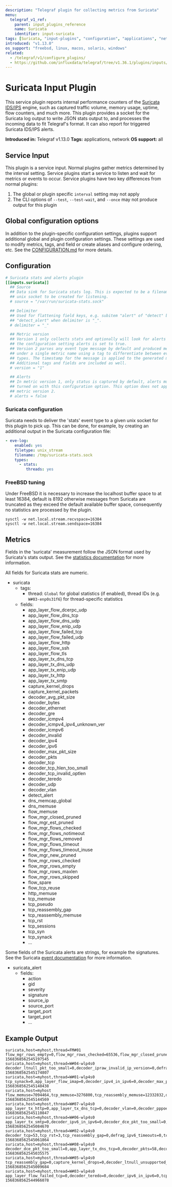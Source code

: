 ```yaml
---
description: "Telegraf plugin for collecting metrics from Suricata"
menu:
  telegraf_v1_ref:
    parent: input_plugins_reference
    name: Suricata
    identifier: input-suricata
tags: [Suricata, "input-plugins", "configuration", "applications", "network"]
introduced: "v1.13.0"
os_support: "freebsd, linux, macos, solaris, windows"
related:
  - /telegraf/v1/configure_plugins/
  - https://github.com/influxdata/telegraf/tree/v1.36.1/plugins/inputs/suricata/README.md, Suricata Plugin Source
---
```


# Suricata Input Plugin

This service plugin reports internal performance counters of the
[Suricata IDS/IPS](https://suricata.io/) engine, such as captured traffic volume, memory
usage, uptime, flow counters, and much more. This plugin provides a socket for
the Suricata log output to write JSON stats output to, and processes the
incoming data to fit Telegraf's format. It can also report for triggered
Suricata IDS/IPS alerts.

**Introduced in:** Telegraf v1.13.0
**Tags:** applications, network
**OS support:** all

[suricata]: https://suricata.io/

## Service Input <!-- @/docs/includes/service_input.md -->

This plugin is a service input. Normal plugins gather metrics determined by the
interval setting. Service plugins start a service to listen and wait for
metrics or events to occur. Service plugins have two key differences from
normal plugins:

1. The global or plugin specific `interval` setting may not apply
2. The CLI options of `--test`, `--test-wait`, and `--once` may not produce
   output for this plugin

## Global configuration options <!-- @/docs/includes/plugin_config.md -->

In addition to the plugin-specific configuration settings, plugins support
additional global and plugin configuration settings. These settings are used to
modify metrics, tags, and field or create aliases and configure ordering, etc.
See the [CONFIGURATION.md](/telegraf/v1/configuration/#plugins) for more details.

[CONFIGURATION.md]: ../../../docs/CONFIGURATION.md#plugins

## Configuration

```toml @sample.conf
# Suricata stats and alerts plugin
[[inputs.suricata]]
  ## Source
  ## Data sink for Suricata stats log. This is expected to be a filename of a
  ## unix socket to be created for listening.
  # source = "/var/run/suricata-stats.sock"

  ## Delimiter
  ## Used for flattening field keys, e.g. subitem "alert" of "detect" becomes
  ## "detect_alert" when delimiter is "_".
  # delimiter = "_"

  ## Metric version
  ## Version 1 only collects stats and optionally will look for alerts if
  ## the configuration setting alerts is set to true.
  ## Version 2 parses any event type message by default and produced metrics
  ## under a single metric name using a tag to differentiate between event
  ## types. The timestamp for the message is applied to the generated metric.
  ## Additional tags and fields are included as well.
  # version = "1"

  ## Alerts
  ## In metric version 1, only status is captured by default, alerts must be
  ## turned on with this configuration option. This option does not apply for
  ## metric version 2.
  # alerts = false
```

### Suricata configuration

Suricata needs to deliver the 'stats' event type to a given unix socket for
this plugin to pick up. This can be done, for example, by creating an additional
output in the Suricata configuration file:

```yaml
- eve-log:
    enabled: yes
    filetype: unix_stream
    filename: /tmp/suricata-stats.sock
    types:
      - stats:
         threads: yes
```

### FreeBSD tuning

Under FreeBSD it is necessary to increase the localhost buffer space to at least
16384, default is 8192 otherwise messages from Suricata are truncated as they
exceed the default available buffer space, consequently no statistics are
processed by the plugin.

```text
sysctl -w net.local.stream.recvspace=16384
sysctl -w net.local.stream.sendspace=16384
```

## Metrics

Fields in the 'suricata' measurement follow the JSON format used by Suricata's
stats output. See the [statistics documentation](http://suricata.readthedocs.io/en/latest/performance/statistics.html) for more
information.

All fields for Suricata stats are numeric.

- suricata
  - tags:
    - thread: `Global` for global statistics (if enabled), thread IDs (e.g. `W#03-enp0s31f6`) for thread-specific statistics
  - fields:
    - app_layer_flow_dcerpc_udp
    - app_layer_flow_dns_tcp
    - app_layer_flow_dns_udp
    - app_layer_flow_enip_udp
    - app_layer_flow_failed_tcp
    - app_layer_flow_failed_udp
    - app_layer_flow_http
    - app_layer_flow_ssh
    - app_layer_flow_tls
    - app_layer_tx_dns_tcp
    - app_layer_tx_dns_udp
    - app_layer_tx_enip_udp
    - app_layer_tx_http
    - app_layer_tx_smtp
    - capture_kernel_drops
    - capture_kernel_packets
    - decoder_avg_pkt_size
    - decoder_bytes
    - decoder_ethernet
    - decoder_gre
    - decoder_icmpv4
    - decoder_icmpv4_ipv4_unknown_ver
    - decoder_icmpv6
    - decoder_invalid
    - decoder_ipv4
    - decoder_ipv6
    - decoder_max_pkt_size
    - decoder_pkts
    - decoder_tcp
    - decoder_tcp_hlen_too_small
    - decoder_tcp_invalid_optlen
    - decoder_teredo
    - decoder_udp
    - decoder_vlan
    - detect_alert
    - dns_memcap_global
    - dns_memuse
    - flow_memuse
    - flow_mgr_closed_pruned
    - flow_mgr_est_pruned
    - flow_mgr_flows_checked
    - flow_mgr_flows_notimeout
    - flow_mgr_flows_removed
    - flow_mgr_flows_timeout
    - flow_mgr_flows_timeout_inuse
    - flow_mgr_new_pruned
    - flow_mgr_rows_checked
    - flow_mgr_rows_empty
    - flow_mgr_rows_maxlen
    - flow_mgr_rows_skipped
    - flow_spare
    - flow_tcp_reuse
    - http_memuse
    - tcp_memuse
    - tcp_pseudo
    - tcp_reassembly_gap
    - tcp_reassembly_memuse
    - tcp_rst
    - tcp_sessions
    - tcp_syn
    - tcp_synack
    - ...

Some fields of the Suricata alerts are strings, for example the signatures. See
the Suricata [event documentation](https://suricata.readthedocs.io/en/suricata-6.0.0/output/eve/eve-json-format.html?highlight=priority#event-type-alert) for more information.

- suricata_alert
  - fields:
    - action
    - gid
    - severity
    - signature
    - source_ip
    - source_port
    - target_port
    - target_port
    - ...

[stats_doc]: http://suricata.readthedocs.io/en/latest/performance/statistics.html
[events_doc]: https://suricata.readthedocs.io/en/suricata-6.0.0/output/eve/eve-json-format.html?highlight=priority#event-type-alert

## Example Output

```text
suricata,host=myhost,thread=FM#01 flow_mgr_rows_empty=0,flow_mgr_rows_checked=65536,flow_mgr_closed_pruned=0,flow_emerg_mode_over=0,flow_mgr_flows_timeout_inuse=0,flow_mgr_rows_skipped=65535,flow_mgr_bypassed_pruned=0,flow_mgr_flows_removed=0,flow_mgr_est_pruned=0,flow_mgr_flows_notimeout=1,flow_mgr_flows_checked=1,flow_mgr_rows_busy=0,flow_spare=10000,flow_mgr_rows_maxlen=1,flow_mgr_new_pruned=0,flow_emerg_mode_entered=0,flow_tcp_reuse=0,flow_mgr_flows_timeout=0 1568368562545197545
suricata,host=myhost,thread=W#04-wlp4s0 decoder_ltnull_pkt_too_small=0,decoder_ipraw_invalid_ip_version=0,defrag_ipv4_reassembled=0,tcp_no_flow=0,app_layer_flow_tls=1,decoder_udp=25,defrag_ipv6_fragments=0,defrag_ipv4_fragments=0,decoder_tcp=59,decoder_vlan=0,decoder_pkts=84,decoder_vlan_qinq=0,decoder_avg_pkt_size=574,flow_memcap=0,defrag_max_frag_hits=0,tcp_ssn_memcap_drop=0,capture_kernel_packets=84,app_layer_flow_dcerpc_udp=0,app_layer_tx_dns_tcp=0,tcp_rst=0,decoder_icmpv4=0,app_layer_tx_tls=0,decoder_ipv4=84,decoder_erspan=0,decoder_ltnull_unsupported_type=0,decoder_invalid=0,app_layer_flow_ssh=0,capture_kernel_drops=0,app_layer_flow_ftp=0,app_layer_tx_http=0,tcp_pseudo_failed=0,defrag_ipv6_reassembled=0,defrag_ipv6_timeouts=0,tcp_pseudo=0,tcp_sessions=1,decoder_ethernet=84,decoder_raw=0,decoder_sctp=0,app_layer_flow_dns_udp=1,decoder_gre=0,app_layer_flow_http=0,app_layer_flow_imap=0,tcp_segment_memcap_drop=0,detect_alert=0,app_layer_flow_failed_tcp=0,decoder_teredo=0,decoder_mpls=0,decoder_ppp=0,decoder_max_pkt_size=1422,decoder_ipv6=0,tcp_reassembly_gap=0,app_layer_flow_dcerpc_tcp=0,decoder_ipv4_in_ipv6=0,tcp_stream_depth_reached=0,app_layer_flow_dns_tcp=0,app_layer_flow_smtp=0,tcp_syn=1,decoder_sll=0,tcp_invalid_checksum=0,app_layer_tx_dns_udp=1,decoder_bytes=48258,defrag_ipv4_timeouts=0,app_layer_flow_msn=0,decoder_pppoe=0,decoder_null=0,app_layer_flow_failed_udp=3,app_layer_tx_smtp=0,decoder_icmpv6=0,decoder_ipv6_in_ipv6=0,tcp_synack=1,app_layer_flow_smb=0,decoder_dce_pkt_too_small=0 1568368562545174807
suricata,host=myhost,thread=W#01-wlp4s0 tcp_synack=0,app_layer_flow_imap=0,decoder_ipv4_in_ipv6=0,decoder_max_pkt_size=684,decoder_gre=0,defrag_ipv4_timeouts=0,tcp_invalid_checksum=0,decoder_ipv4=53,flow_memcap=0,app_layer_tx_http=0,app_layer_tx_smtp=0,decoder_null=0,tcp_no_flow=0,app_layer_tx_tls=0,app_layer_flow_ssh=0,app_layer_flow_smtp=0,decoder_pppoe=0,decoder_teredo=0,decoder_ipraw_invalid_ip_version=0,decoder_ltnull_pkt_too_small=0,tcp_rst=0,decoder_ppp=0,decoder_ipv6=29,app_layer_flow_dns_udp=3,decoder_vlan=0,app_layer_flow_dcerpc_tcp=0,tcp_syn=0,defrag_ipv4_fragments=0,defrag_ipv6_timeouts=0,decoder_raw=0,defrag_ipv6_reassembled=0,tcp_reassembly_gap=0,tcp_sessions=0,decoder_udp=44,tcp_segment_memcap_drop=0,app_layer_tx_dns_udp=3,app_layer_flow_tls=0,decoder_tcp=37,defrag_ipv4_reassembled=0,app_layer_flow_failed_udp=6,app_layer_flow_ftp=0,decoder_icmpv6=1,tcp_stream_depth_reached=0,capture_kernel_drops=0,decoder_sll=0,decoder_bytes=15883,decoder_ethernet=91,tcp_pseudo=0,app_layer_flow_http=0,decoder_sctp=0,decoder_pkts=91,decoder_avg_pkt_size=174,decoder_erspan=0,app_layer_flow_msn=0,app_layer_flow_smb=0,capture_kernel_packets=91,decoder_icmpv4=0,decoder_ipv6_in_ipv6=0,tcp_ssn_memcap_drop=0,decoder_vlan_qinq=0,decoder_ltnull_unsupported_type=0,decoder_invalid=0,defrag_max_frag_hits=0,tcp_pseudo_failed=0,detect_alert=0,app_layer_tx_dns_tcp=0,app_layer_flow_failed_tcp=0,app_layer_flow_dcerpc_udp=0,app_layer_flow_dns_tcp=0,defrag_ipv6_fragments=0,decoder_mpls=0,decoder_dce_pkt_too_small=0 1568368562545148438
suricata,host=myhost flow_memuse=7094464,tcp_memuse=3276800,tcp_reassembly_memuse=12332832,dns_memuse=0,dns_memcap_state=0,dns_memcap_global=0,http_memuse=0,http_memcap=0 1568368562545144569
suricata,host=myhost,thread=W#07-wlp4s0 app_layer_tx_http=0,app_layer_tx_dns_tcp=0,decoder_vlan=0,decoder_pppoe=0,decoder_sll=0,decoder_tcp=0,flow_memcap=0,app_layer_flow_msn=0,tcp_no_flow=0,tcp_rst=0,tcp_segment_memcap_drop=0,tcp_sessions=0,detect_alert=0,defrag_ipv6_reassembled=0,decoder_ipraw_invalid_ip_version=0,decoder_erspan=0,decoder_icmpv4=0,app_layer_tx_dns_udp=2,decoder_ltnull_pkt_too_small=0,decoder_bytes=1998,decoder_ipv6=1,defrag_ipv4_fragments=0,defrag_ipv6_fragments=0,app_layer_tx_smtp=0,decoder_ltnull_unsupported_type=0,decoder_max_pkt_size=342,app_layer_flow_ftp=0,decoder_ipv6_in_ipv6=0,defrag_ipv4_reassembled=0,defrag_ipv6_timeouts=0,app_layer_flow_dns_tcp=0,decoder_avg_pkt_size=181,defrag_ipv4_timeouts=0,tcp_stream_depth_reached=0,decoder_mpls=0,app_layer_flow_dns_udp=2,tcp_ssn_memcap_drop=0,app_layer_flow_dcerpc_tcp=0,app_layer_flow_failed_udp=2,app_layer_flow_smb=0,app_layer_flow_failed_tcp=0,decoder_invalid=0,decoder_null=0,decoder_gre=0,decoder_ethernet=11,app_layer_flow_ssh=0,defrag_max_frag_hits=0,capture_kernel_drops=0,tcp_pseudo_failed=0,app_layer_flow_smtp=0,decoder_udp=10,decoder_sctp=0,decoder_teredo=0,decoder_icmpv6=1,tcp_pseudo=0,tcp_synack=0,app_layer_tx_tls=0,app_layer_flow_imap=0,capture_kernel_packets=11,decoder_pkts=11,decoder_raw=0,decoder_ppp=0,tcp_syn=0,tcp_invalid_checksum=0,app_layer_flow_tls=0,decoder_ipv4_in_ipv6=0,app_layer_flow_http=0,decoder_dce_pkt_too_small=0,decoder_ipv4=10,decoder_vlan_qinq=0,tcp_reassembly_gap=0,app_layer_flow_dcerpc_udp=0 1568368562545110847
suricata,host=myhost,thread=W#06-wlp4s0 app_layer_tx_smtp=0,decoder_ipv6_in_ipv6=0,decoder_dce_pkt_too_small=0,tcp_segment_memcap_drop=0,tcp_sessions=1,decoder_ppp=0,tcp_pseudo_failed=0,app_layer_tx_dns_tcp=0,decoder_invalid=0,defrag_ipv4_timeouts=0,app_layer_flow_smb=0,app_layer_flow_ssh=0,decoder_bytes=19407,decoder_null=0,app_layer_flow_tls=1,decoder_avg_pkt_size=473,decoder_pkts=41,decoder_pppoe=0,decoder_tcp=32,defrag_ipv4_reassembled=0,tcp_reassembly_gap=0,decoder_raw=0,flow_memcap=0,defrag_ipv6_timeouts=0,app_layer_flow_smtp=0,app_layer_tx_http=0,decoder_sll=0,decoder_udp=8,decoder_ltnull_pkt_too_small=0,decoder_ltnull_unsupported_type=0,decoder_ipv4_in_ipv6=0,decoder_vlan=0,decoder_max_pkt_size=1422,tcp_no_flow=0,app_layer_flow_failed_tcp=0,app_layer_flow_dns_tcp=0,app_layer_flow_ftp=0,decoder_icmpv4=0,defrag_max_frag_hits=0,tcp_rst=0,app_layer_flow_msn=0,app_layer_flow_failed_udp=2,app_layer_flow_dns_udp=0,app_layer_flow_dcerpc_udp=0,decoder_ipv4=39,decoder_ethernet=41,defrag_ipv6_reassembled=0,tcp_ssn_memcap_drop=0,app_layer_tx_tls=0,decoder_gre=0,decoder_vlan_qinq=0,tcp_pseudo=0,app_layer_flow_imap=0,app_layer_flow_dcerpc_tcp=0,defrag_ipv4_fragments=0,defrag_ipv6_fragments=0,tcp_synack=1,app_layer_flow_http=0,app_layer_tx_dns_udp=0,capture_kernel_packets=41,decoder_ipv6=2,tcp_invalid_checksum=0,tcp_stream_depth_reached=0,decoder_ipraw_invalid_ip_version=0,decoder_icmpv6=1,tcp_syn=1,detect_alert=0,capture_kernel_drops=0,decoder_teredo=0,decoder_erspan=0,decoder_sctp=0,decoder_mpls=0 1568368562545084670
suricata,host=myhost,thread=W#02-wlp4s0 decoder_tcp=53,tcp_rst=3,tcp_reassembly_gap=0,defrag_ipv6_timeouts=0,tcp_ssn_memcap_drop=0,app_layer_flow_dcerpc_tcp=0,decoder_max_pkt_size=1422,decoder_ipv6_in_ipv6=0,tcp_no_flow=0,app_layer_flow_ftp=0,app_layer_flow_ssh=0,decoder_pkts=82,decoder_sctp=0,tcp_invalid_checksum=0,app_layer_flow_dns_tcp=0,decoder_ipraw_invalid_ip_version=0,decoder_bytes=26441,decoder_erspan=0,tcp_pseudo_failed=0,tcp_syn=1,app_layer_tx_http=0,app_layer_tx_smtp=0,decoder_teredo=0,decoder_ipv4=80,defrag_ipv4_fragments=0,tcp_stream_depth_reached=0,app_layer_flow_smb=0,capture_kernel_packets=82,decoder_null=0,decoder_ltnull_pkt_too_small=0,decoder_ppp=0,decoder_icmpv6=1,app_layer_flow_dns_udp=2,app_layer_flow_http=0,app_layer_tx_dns_udp=3,decoder_mpls=0,decoder_sll=0,defrag_ipv4_reassembled=0,tcp_segment_memcap_drop=0,app_layer_flow_imap=0,decoder_ltnull_unsupported_type=0,decoder_icmpv4=0,decoder_raw=0,defrag_ipv4_timeouts=0,app_layer_flow_failed_udp=8,decoder_gre=0,capture_kernel_drops=0,defrag_ipv6_reassembled=0,tcp_pseudo=0,app_layer_flow_tls=1,decoder_avg_pkt_size=322,decoder_dce_pkt_too_small=0,decoder_ethernet=82,defrag_ipv6_fragments=0,tcp_sessions=1,tcp_synack=1,app_layer_tx_dns_tcp=0,decoder_vlan=0,flow_memcap=0,decoder_vlan_qinq=0,decoder_udp=28,decoder_invalid=0,detect_alert=0,app_layer_flow_failed_tcp=0,app_layer_tx_tls=0,decoder_pppoe=0,decoder_ipv6=2,decoder_ipv4_in_ipv6=0,defrag_max_frag_hits=0,app_layer_flow_dcerpc_udp=0,app_layer_flow_smtp=0,app_layer_flow_msn=0 1568368562545061864
suricata,host=myhost,thread=W#08-wlp4s0 decoder_dce_pkt_too_small=0,app_layer_tx_dns_tcp=0,decoder_pkts=58,decoder_ppp=0,decoder_raw=0,decoder_ipv4_in_ipv6=0,decoder_max_pkt_size=1392,tcp_invalid_checksum=0,tcp_syn=0,decoder_ipv4=51,decoder_ipv6_in_ipv6=0,decoder_tcp=0,decoder_ltnull_pkt_too_small=0,flow_memcap=0,decoder_udp=58,tcp_ssn_memcap_drop=0,tcp_pseudo=0,app_layer_flow_dcerpc_udp=0,app_layer_flow_dns_udp=5,app_layer_tx_http=0,capture_kernel_drops=0,decoder_vlan=0,tcp_segment_memcap_drop=0,app_layer_flow_ftp=0,app_layer_flow_imap=0,app_layer_flow_http=0,app_layer_flow_tls=0,decoder_icmpv4=0,decoder_sctp=0,defrag_ipv4_timeouts=0,tcp_reassembly_gap=0,detect_alert=0,decoder_ethernet=58,tcp_pseudo_failed=0,decoder_teredo=0,defrag_ipv4_reassembled=0,tcp_sessions=0,app_layer_flow_msn=0,decoder_ipraw_invalid_ip_version=0,tcp_no_flow=0,app_layer_flow_dns_tcp=0,decoder_null=0,defrag_ipv4_fragments=0,app_layer_flow_dcerpc_tcp=0,app_layer_flow_failed_udp=8,app_layer_tx_tls=0,decoder_bytes=15800,decoder_ipv6=7,tcp_stream_depth_reached=0,decoder_invalid=0,decoder_ltnull_unsupported_type=0,app_layer_tx_dns_udp=6,decoder_pppoe=0,decoder_avg_pkt_size=272,decoder_erspan=0,defrag_ipv6_timeouts=0,app_layer_flow_failed_tcp=0,decoder_gre=0,decoder_sll=0,defrag_max_frag_hits=0,app_layer_flow_ssh=0,capture_kernel_packets=58,decoder_mpls=0,decoder_vlan_qinq=0,tcp_rst=0,app_layer_flow_smb=0,app_layer_tx_smtp=0,decoder_icmpv6=0,defrag_ipv6_fragments=0,defrag_ipv6_reassembled=0,tcp_synack=0,app_layer_flow_smtp=0 1568368562545035575
suricata,host=myhost,thread=W#05-wlp4s0 tcp_reassembly_gap=0,capture_kernel_drops=0,decoder_ltnull_unsupported_type=0,tcp_sessions=0,tcp_stream_depth_reached=0,tcp_pseudo_failed=0,app_layer_flow_failed_tcp=0,app_layer_tx_dns_tcp=0,decoder_null=0,decoder_dce_pkt_too_small=0,decoder_udp=7,tcp_rst=3,app_layer_flow_dns_tcp=0,decoder_invalid=0,defrag_ipv4_reassembled=0,tcp_synack=0,app_layer_flow_ftp=0,decoder_bytes=3117,decoder_pppoe=0,app_layer_flow_dcerpc_tcp=0,app_layer_flow_smb=0,decoder_ipv6_in_ipv6=0,decoder_ipraw_invalid_ip_version=0,app_layer_flow_imap=0,app_layer_tx_dns_udp=2,decoder_ppp=0,decoder_ipv4=21,decoder_tcp=14,flow_memcap=0,tcp_syn=0,tcp_invalid_checksum=0,decoder_teredo=0,decoder_ltnull_pkt_too_small=0,defrag_max_frag_hits=0,app_layer_tx_tls=0,decoder_pkts=24,decoder_sll=0,defrag_ipv6_fragments=0,app_layer_flow_dcerpc_udp=0,app_layer_flow_smtp=0,decoder_icmpv6=3,defrag_ipv6_timeouts=0,decoder_ipv6=3,decoder_raw=0,defrag_ipv6_reassembled=0,tcp_no_flow=0,detect_alert=0,app_layer_flow_tls=0,decoder_ethernet=24,decoder_vlan=0,decoder_icmpv4=0,decoder_ipv4_in_ipv6=0,app_layer_flow_failed_udp=1,decoder_mpls=0,decoder_max_pkt_size=653,decoder_sctp=0,defrag_ipv4_timeouts=0,tcp_ssn_memcap_drop=0,app_layer_flow_dns_udp=1,app_layer_tx_smtp=0,capture_kernel_packets=24,decoder_vlan_qinq=0,decoder_gre=0,app_layer_flow_ssh=0,app_layer_flow_msn=0,defrag_ipv4_fragments=0,app_layer_flow_http=0,tcp_segment_memcap_drop=0,tcp_pseudo=0,app_layer_tx_http=0,decoder_erspan=0,decoder_avg_pkt_size=129 1568368562545009684
suricata,host=myhost,thread=W#03-wlp4s0 app_layer_flow_failed_tcp=0,decoder_teredo=0,decoder_ipv6_in_ipv6=0,tcp_pseudo_failed=0,tcp_stream_depth_reached=0,tcp_syn=0,decoder_gre=0,tcp_segment_memcap_drop=0,tcp_ssn_memcap_drop=0,app_layer_tx_smtp=0,decoder_raw=0,decoder_ltnull_pkt_too_small=0,tcp_sessions=0,tcp_reassembly_gap=0,app_layer_flow_ssh=0,app_layer_flow_imap=0,decoder_ipv4=463,decoder_ethernet=463,capture_kernel_packets=463,decoder_pppoe=0,defrag_ipv4_reassembled=0,app_layer_flow_tls=0,app_layer_flow_dcerpc_udp=0,app_layer_flow_dns_udp=0,decoder_vlan=0,decoder_ipraw_invalid_ip_version=0,decoder_mpls=0,tcp_no_flow=0,decoder_avg_pkt_size=445,decoder_udp=432,flow_memcap=0,app_layer_tx_dns_udp=0,app_layer_flow_msn=0,app_layer_flow_http=0,app_layer_flow_dcerpc_tcp=0,decoder_ipv6=0,decoder_ipv4_in_ipv6=0,defrag_ipv4_timeouts=0,defrag_ipv4_fragments=0,defrag_ipv6_timeouts=0,decoder_sctp=0,defrag_ipv6_fragments=0,app_layer_flow_dns_tcp=0,app_layer_tx_tls=0,defrag_max_frag_hits=0,decoder_bytes=206345,decoder_vlan_qinq=0,decoder_invalid=0,decoder_ppp=0,tcp_rst=0,detect_alert=0,capture_kernel_drops=0,app_layer_flow_failed_udp=4,decoder_null=0,decoder_icmpv4=0,decoder_icmpv6=0,decoder_ltnull_unsupported_type=0,defrag_ipv6_reassembled=0,tcp_invalid_checksum=0,tcp_synack=0,decoder_tcp=31,tcp_pseudo=0,app_layer_flow_smb=0,app_layer_flow_smtp=0,decoder_max_pkt_size=1463,decoder_dce_pkt_too_small=0,app_layer_tx_http=0,decoder_pkts=463,decoder_sll=0,app_layer_flow_ftp=0,app_layer_tx_dns_tcp=0,decoder_erspan=0 1568368562544966078
```

